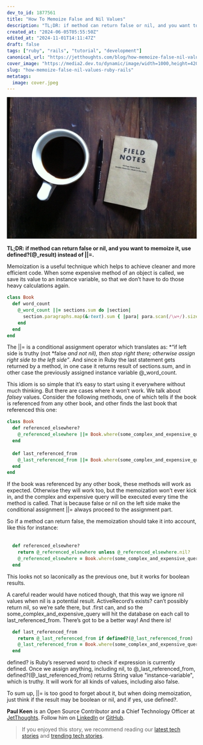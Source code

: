 ```yaml
---
dev_to_id: 1877561
title: "How To Memoize False and Nil Values"
description: "TL;DR: if method can return false or nil, and you want to memoize it, use defined?(@_result)..."
created_at: "2024-06-05T05:55:50Z"
edited_at: "2024-11-01T14:11:47Z"
draft: false
tags: ["ruby", "rails", "tutorial", "development"]
canonical_url: "https://jetthoughts.com/blog/how-memoize-false-nil-values-ruby-rails/"
cover_image: "https://media2.dev.to/dynamic/image/width=1000,height=420,fit=cover,gravity=auto,format=auto/https%3A%2F%2Fraw.githubusercontent.com%2Fjetthoughts%2Fjetthoughts.github.io%2Fmaster%2Fstatic%2Fassets%2Fimg%2Fblog%2Fhow-memoize-false-nil-values-ruby-rails%2Ffile_0.jpeg"
slug: "how-memoize-false-nil-values-ruby-rails"
metatags:
  image: cover.jpeg
---
```


![Unsplash Photo: [Mike Petrucci](https://unsplash.com/@mikepetrucci)](file_0.jpeg)

**TL;DR: if method can return false or nil, and you want to memoize it, use defined?(@_result) instead of ||=.**

Memoization is a useful technique which helps to achieve cleaner and more efficient code. When some expensive method of an object is called, we save its value to an instance variable, so that we don’t have to do those heavy calculations again.
```ruby
class Book
  def word_count
    @_word_count ||= sections.sum do |section|
      section.paragraphs.map(&:text).sum { |para| para.scan(/\w+/).size }
    end
  end 
end
```
The ||= is a conditional assignment operator which translates as: *“if left side is truthy (not *false *and not *nil*), then stop right there; otherwise assign right side to the left side”*. And since in Ruby the last statement gets returned by a method, in one case it returns result of sections.sum, and in other case the previously assigned instance variable @_word_count.

This idiom is so simple that it’s easy to start using it everywhere without much thinking. But there are cases where it won’t work. We talk about *falsey* values. Consider the following methods, one of which tells if the book is referenced from any other book, and other finds the last book that referenced this one:

```ruby
class Book
  def referenced_elsewhere?
    @_referenced_elsewhere ||= Book.where(some_complex_and_expensive_query).exists?
  end 
  
  def last_referenced_from 
    @_last_referenced_from ||= Book.where(some_complex_and_expensive_query).first
  end 
end
```

If the book was referenced by any other book, these methods will work as expected. Otherwise they will work too, but the memoization won’t ever kick in, and the complex and expensive query will be executed every time the method is called. That is because false or nil on the left side make the conditional assignment ||= always proceed to the assignment part.

So if a method can return false, the memoization should take it into account, like this for instance:

```ruby

  def referenced_elsewhere?
    return @_referenced_elsewhere unless @_referenced_elsewhere.nil?
    @_referenced_elsewhere = Book.where(some_complex_and_expensive_query).exists?
  end
```

This looks not so laconically as the previous one, but it works for boolean results.

A careful reader would have noticed though, that this way we ignore nil values when nil is a potential result. ActiveRecord’s exists? can’t possibly return nil, so we’re safe there, but .first can, and so the some_complex_and_expensive_query will hit the database on each call to last_referenced_from. There’s got to be a better way! And there is!

```ruby
  def last_referenced_from 
    return @_last_referenced_from if defined?(@_last_referenced_from)
    @_last_referenced_from = Book.where(some_complex_and_expensive_query).first
  end 
```

defined? is Ruby’s reserved word to check if expression is currently defined. Once we assign anything, including nil, to @_last_referenced_from, defined?(@_last_referenced_from) returns String value "instance-variable", which is truthy. It will work for all kinds of values, including also false.

To sum up, ||= is too good to forget about it, but when doing memoization, just think if the result may be boolean or nil, and if yes, use defined?.

**Paul Keen** is an Open Source Contributor and a Chief Technology Officer at [JetThoughts](https://www.jetthoughts.com). Follow him on [LinkedIn](https://www.linkedin.com/in/paul-keen/) or [GitHub](https://github.com/pftg).
>  If you enjoyed this story, we recommend reading our [latest tech stories](https://jtway.co/latest) and [trending tech stories](https://jtway.co/trending).
